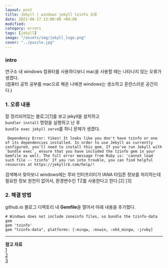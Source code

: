```yaml
---
layout: post
title: Jekyll | windows jekyll tzinfo 오류
date: 2021-06-17 13:00:00 +09:00
modified: 
category: errors
tags: [jekyll]
image: "/assets/img/jekyll_logo.png"
cover: "../puzzle.jpg"
---
```


### intro

연구소 내 windows 컴퓨터를 사용하다보니 mac을 사용할 때는 나타나지 않는 오류가 생겼다. <br>
(컴퓨터 공학 공부를 mac으로 해온 나에겐 windows는 생소하고 혼란스러운 공간이다.)<br>

### 1. 오류 내용

잘 정리되어있는 블로그[1]를 보고 jekyll을 설치하고<br>
`bundler install` 명령을 실행하고 난 후 <br>
`bundle exec jekyll serve`를 하니 문제가 생겼다.<br>

```
 Dependency Error: Yikes! It looks like you don't have tzinfo or one of its dependencies installed. In order to use Jekyll as currently configured, you'll need to install this gem. If you've run Jekyll with `bundle exec`, ensure that you have included the tzinfo gem in your Gemfile as well. The full error message from Ruby is: 'cannot load such file -- tzinfo' If you run into trouble, you can find helpful resources at https://jekyllrb.com/help/!
```

검색해서 찾아보니 windows에는 루비 인터프리터가 IANA 타임존 정보를 처리하는데 필요한 정보 원천이 없어서, 환경변수인 TZ를 사용한다고 한다.[2] [3] <br>


### 2. 해결 방법

github.io 블로그 디렉토리 내 **Gemfile**을 열어서 아래 내용을 추가했다. <br>

```
# Windows does not include zoneinfo files, so bundle the tzinfo-data gem
gem 'tzinfo'
gem "tzinfo-data", platforms: [:mingw, :mswin, :x64_mingw, :jruby]
```

---
**참고 자료**<br>
[1](https://shryu8902.github.io/_posts/2018-06-22-jekyll-on-windows/) <br>
[2](https://jennysgap.tistory.com/entry/Github-Pages-04-%ED%83%80%EC%9E%84%EC%A1%B4-%EA%B4%80%EB%A6%AC) <br>
[3](https://jekyllrb.com/docs/installation/windows/) <br>